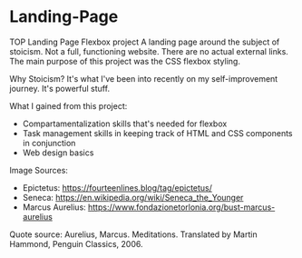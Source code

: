 # Landing-Page
TOP Landing Page Flexbox project
A landing page around the subject of stoicism. 
Not a full, functioning website. There are no actual external links. The main purpose of this project was the CSS flexbox styling.

Why Stoicism? It's what I've been into recently on my self-improvement journey. It's powerful stuff.

What I gained from this project:
* Compartamentalization skills that's needed for flexbox
* Task management skills in keeping track of HTML and CSS components in conjunction
* Web design basics

Image Sources:
* Epictetus: https://fourteenlines.blog/tag/epictetus/ 
* Seneca: https://en.wikipedia.org/wiki/Seneca_the_Younger
* Marcus Aurelius: https://www.fondazionetorlonia.org/bust-marcus-aurelius 

Quote source:
Aurelius, Marcus. Meditations. Translated by Martin Hammond, Penguin Classics, 2006. 